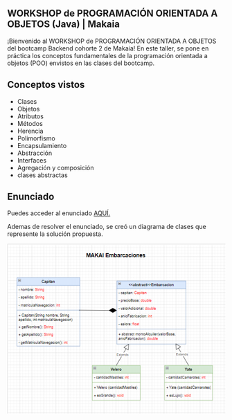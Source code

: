 ## WORKSHOP de PROGRAMACIÓN ORIENTADA A OBJETOS (Java) | Makaia

¡Bienvenido al WORKSHOP de PROGRAMACIÓN ORIENTADA A OBJETOS del bootcamp Backend cohorte 2 de Makaia! En este taller, se  pone  en práctica los conceptos fundamentales de la programación orientada a objetos (POO) envistos  en las clases del bootcamp.

## Conceptos vistos

- Clases
- Objetos
- Atributos
- Métodos
- Herencia
- Polimorfismo
- Encapsulamiento
- Abstracción
- Interfaces
- Agregación y  composición
- clases abstractas

## Enunciado

Puedes acceder al enunciado <a href="./EJERCICIO%20WORKSHOP%20PROGRAMACION%20ORIENTADA%20A%20OBJECTOS.pdf"> AQUÍ. </a>

Ademas de resolver el enunciado, se creó un diagrama de clases que represente la solución propuesta.

<img src= "./Diagrama/Diagrama%20.png">

